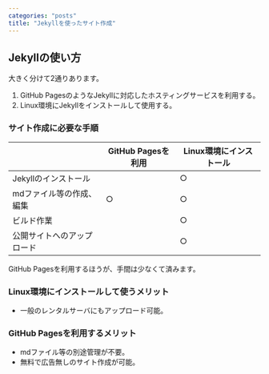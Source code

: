 ```yaml
---
categories: "posts"
title: "Jekyllを使ったサイト作成"
---
```


## Jekyllの使い方

大きく分けて2通りあります。

1. GitHub PagesのようなJekyllに対応したホスティングサービスを利用する。
1. Linux環境にJekyllをインストールして使用する。

### サイト作成に必要な手順

||GitHub Pagesを利用|Linux環境にインストール|
|---|---|---|
|Jekyllのインストール||○|
|mdファイル等の作成、編集|○|○|
|ビルド作業||○|
|公開サイトへのアップロード||○|

GitHub Pagesを利用するほうが、手間は少なくて済みます。

### Linux環境にインストールして使うメリット

- 一般のレンタルサーバにもアップロード可能。

### GitHub Pagesを利用するメリット

- mdファイル等の別途管理が不要。
- 無料で広告無しのサイト作成が可能。
